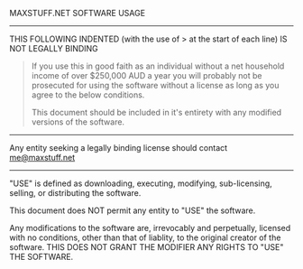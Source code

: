 MAXSTUFF.NET SOFTWARE USAGE

---

THIS FOLLOWING INDENTED (with the use of > at the start of each line) IS NOT LEGALLY BINDING
> If you use this in good faith as an individual without a net household income of over $250,000 AUD a year you will probably not be prosecuted for using the software without a license as long as you agree to the below conditions.
> 
> This document should be included in it's entirety with any modified versions of the software.

---

Any entity seeking a legally binding license should contact me@maxstuff.net

---

"USE" is defined as downloading, executing, modifying, sub-licensing, selling, or distributing the software.

This document does NOT permit any entity to "USE" the software.

Any modifications to the software are, irrevocably and perpetually, licensed with no conditions, other than that of liablity, to the original creator of the software. THIS DOES NOT GRANT THE MODIFIER ANY RIGHTS TO "USE" THE SOFTWARE.
